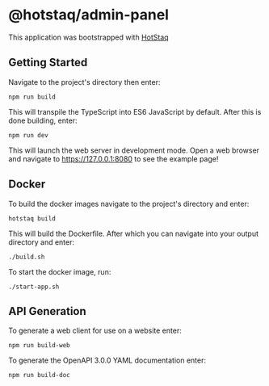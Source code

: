 # @hotstaq/admin-panel
This application was bootstrapped with [HotStaq](https://www.github.com/OurFreeLight/HotStaq)

## Getting Started
Navigate to the project's directory then enter:

	npm run build

This will transpile the TypeScript into ES6 JavaScript by default. After this is done building, enter: 
			
	npm run dev

This will launch the web server in development mode. Open a web browser and navigate to https://127.0.0.1:8080 to see the example page!

## Docker
To build the docker images navigate to the project's directory and enter:
```console
hotstaq build
```

This will build the Dockerfile. After which you can navigate into your output directory and enter:
```console
./build.sh
```

To start the docker image, run:
```console
./start-app.sh
```

## API Generation
To generate a web client for use on a website enter:
```console
npm run build-web
```

To generate the OpenAPI 3.0.0 YAML documentation enter:
```console
npm run build-doc
```